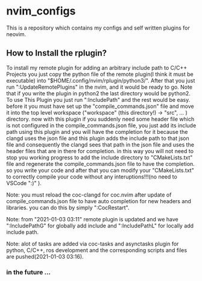 # nvim_configs
This is a repository which contains my configs and self written plugins for neovim.


## How to Install the rplugin?
To install my remote plugin for adding an arbitrary include path to C/C++ Projects
you just copy the python file of the remote plugin(I think it must be executable)
into "$HOME/.config/nvim/rplugin/python3/". After that you just run ":UpdateRemotePlugins"
in the nvim, and it would be ready to go. Note that if you write the plugin in python2
the last directory would be python2. 
To use This Plugin you just run ":IncludePath" and the rest would be easy. before it you
must have set up the "compile_commands.json" file and move it into the top level workspace
("workspace" (this directory!) -> "src", ... ) directory. now with this plugin if you suddenly
need some header file which is not configured in the compile_commands.json file, you just add its 
include path using this plugin and you will have the completion for it because the clangd uses 
the json file and this plugin adds the include path to that json file and consequently the clangd
sees that path in the json file and uses the header files that are in there for completion.
in this way you will not need to stop you working progress to add the include directory to
"CMakeLists.txt" file and regenerate the compile_commands.json file to have the completion.
so you write your code and after that you can modify your "CMakeLists.txt" to correctly compile
your code without any interuptions!!!(no need to VSCode ":)" ).

Note: you must reload the coc-clangd for coc.nvim after update of compile_commands.json file to have
auto completion for new headers and libraries. you can do this by simply ":CocRestart".

Note: from "2021-01-03 03:11" remote plugin is updated and we have ":IncludePathG" for globally add
include and ":IncludePathL" for locally add include path.

Note: alot of tasks are added via coc-tasks and asynctasks plugin for python, C/C++, ros development
and the corresponding scripts and files are pushed(2021-01-03 03:16).

### in the future ...




